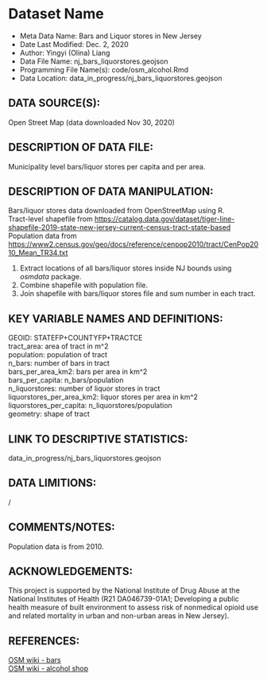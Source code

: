 
# Dataset Name # 

- Meta Data Name: Bars and Liquor stores in New Jersey
- Date Last Modified: Dec. 2, 2020
- Author: Yingyi (Olina) Liang
- Data File Name: nj_bars_liquorstores.geojson
- Programming File Name(s): code/osm_alcohol.Rmd
- Data Location: data_in_progress/nj_bars_liquorstores.geojson

## DATA SOURCE(S):
Open Street Map (data downloaded Nov 30, 2020)

## DESCRIPTION OF DATA FILE: 
Municipality level bars/liquor stores per capita and per area.

## DESCRIPTION OF DATA MANIPULATION:
Bars/liquor stores data downloaded from OpenStreetMap using R. <br />
Tract-level shapefile from https://catalog.data.gov/dataset/tiger-line-shapefile-2019-state-new-jersey-current-census-tract-state-based<br />
Population data from https://www2.census.gov/geo/docs/reference/cenpop2010/tract/CenPop2010_Mean_TR34.txt<br />
1. Extract locations of all bars/liquor stores inside NJ bounds using *osmdata* package.
2. Combine shapefile with population file.
3. Join shapefile with bars/liquor stores file and sum number in each tract.

## KEY VARIABLE NAMES AND DEFINITIONS:
GEOID: STATEFP+COUNTYFP+TRACTCE <br />
tract_area: area of tract in m^2<br />
population: population of tract<br />
n_bars: number of bars in tract<br />
bars_per_area_km2: bars per area in km^2<br />
bars_per_capita: n_bars/population<br />
n_liquorstores: number of liquor stores in tract<br />
liquorstores_per_area_km2: liquor stores per area in km^2<br />
liquorstores_per_capita: n_liquorstores/population<br />
geometry: shape of tract

## LINK TO DESCRIPTIVE STATISTICS:
data_in_progress/nj_bars_liquorstores.geojson

## DATA LIMITIONS:
/

## COMMENTS/NOTES:  
Population data is from 2010.

## ACKNOWLEDGEMENTS:  
This project is supported by the National Institute of Drug Abuse at the National Institutes of Health (R21 DA046739-01A1; Developing a public health measure of built environment to assess risk of nonmedical opioid use and related mortality in urban and non-urban areas in New Jersey). 

## REFERENCES:
[OSM wiki - bars](https://wiki.openstreetmap.org/wiki/Tag:amenity%3Dbar) <br>
[OSM wiki - alcohol shop](https://wiki.openstreetmap.org/wiki/Tag:shop%3Dalcohol)

